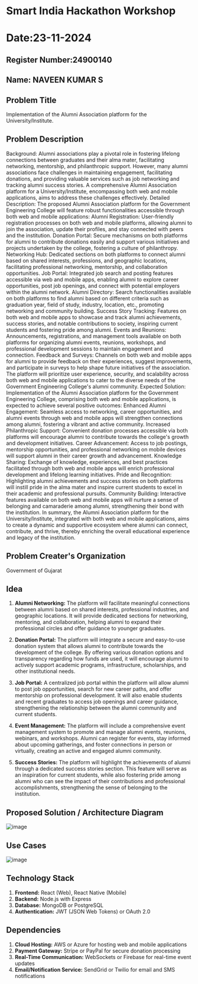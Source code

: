 # Smart India Hackathon Workshop
# Date:23-11-2024
## Register Number:24900140
## Name: NAVEEN KUMAR S
## Problem Title
Implementation of the Alumni Association platform for the University/Institute.
## Problem Description
Background: Alumni associations play a pivotal role in fostering lifelong connections between graduates and their alma mater, facilitating networking, mentorship, and philanthropic support. However, many alumni associations face challenges in maintaining engagement, facilitating donations, and providing valuable services such as job networking and tracking alumni success stories. A comprehensive Alumni Association platform for a University/Institute, encompassing both web and mobile applications, aims to address these challenges effectively. Detailed Description: The proposed Alumni Association platform for the Government Engineering College will feature robust functionalities accessible through both web and mobile applications: Alumni Registration: User-friendly registration processes on both web and mobile platforms, allowing alumni to join the association, update their profiles, and stay connected with peers and the institution. Donation Portal: Secure mechanisms on both platforms for alumni to contribute donations easily and support various initiatives and projects undertaken by the college, fostering a culture of philanthropy. Networking Hub: Dedicated sections on both platforms to connect alumni based on shared interests, professions, and geographic locations, facilitating professional networking, mentorship, and collaboration opportunities. Job Portal: Integrated job search and posting features accessible via web and mobile apps, enabling alumni to explore career opportunities, post job openings, and connect with potential employers within the alumni network. Alumni Directory: Search functionalities available on both platforms to find alumni based on different criteria such as graduation year, field of study, industry, location, etc., promoting networking and community building. Success Story Tracking: Features on both web and mobile apps to showcase and track alumni achievements, success stories, and notable contributions to society, inspiring current students and fostering pride among alumni. Events and Reunions: Announcements, registrations, and management tools available on both platforms for organizing alumni events, reunions, workshops, and professional development sessions to maintain engagement and connection. Feedback and Surveys: Channels on both web and mobile apps for alumni to provide feedback on their experiences, suggest improvements, and participate in surveys to help shape future initiatives of the association. The platform will prioritize user experience, security, and scalability across both web and mobile applications to cater to the diverse needs of the Government Engineering College's alumni community. Expected Solution: Implementation of the Alumni Association platform for the Government Engineering College, comprising both web and mobile applications, is expected to achieve several positive outcomes: Enhanced Alumni Engagement: Seamless access to networking, career opportunities, and alumni events through web and mobile apps will strengthen connections among alumni, fostering a vibrant and active community. Increased Philanthropic Support: Convenient donation processes accessible via both platforms will encourage alumni to contribute towards the college's growth and development initiatives. Career Advancement: Access to job postings, mentorship opportunities, and professional networking on mobile devices will support alumni in their career growth and advancement. Knowledge Sharing: Exchange of knowledge, experiences, and best practices facilitated through both web and mobile apps will enrich professional development and lifelong learning initiatives. Pride and Recognition: Highlighting alumni achievements and success stories on both platforms will instill pride in the alma mater and inspire current students to excel in their academic and professional pursuits. Community Building: Interactive features available on both web and mobile apps will nurture a sense of belonging and camaraderie among alumni, strengthening their bond with the institution. In summary, the Alumni Association platform for the University/Institute, integrated with both web and mobile applications, aims to create a dynamic and supportive ecosystem where alumni can connect, contribute, and thrive, thereby enriching the overall educational experience and legacy of the institution.
## Problem Creater's Organization
Government of Gujarat

## Idea
1. **Alumni Networking:** The platform will facilitate meaningful connections between alumni based on shared interests, professional industries, and geographic locations. It will provide dedicated sections for networking, mentoring, and collaboration, helping alumni to expand their professional circles and offer guidance to younger graduates.

2. **Donation Portal:** The platform will integrate a secure and easy-to-use donation system that allows alumni to contribute towards the development of the college. By offering various donation options and transparency regarding how funds are used, it will encourage alumni to actively support academic programs, infrastructure, scholarships, and other institutional needs.

3. **Job Portal:** A centralized job portal within the platform will allow alumni to post job opportunities, search for new career paths, and offer mentorship on professional development. It will also enable students and recent graduates to access job openings and career guidance, strengthening the relationship between the alumni community and current students.

4. **Event Management:** The platform will include a comprehensive event management system to promote and manage alumni events, reunions, webinars, and workshops. Alumni can register for events, stay informed about upcoming gatherings, and foster connections in person or virtually, creating an active and engaged alumni community.

5. **Success Stories:** The platform will highlight the achievements of alumni through a dedicated success stories section. This feature will serve as an inspiration for current students, while also fostering pride among alumni who can see the impact of their contributions and professional accomplishments, strengthening the sense of belonging to the institution.

## Proposed Solution / Architecture Diagram

![image](https://github.com/user-attachments/assets/b7c4e336-3111-4762-8d2b-97a1a7266447)



## Use Cases

![image](https://github.com/user-attachments/assets/1064d4bd-8896-476f-9684-d452b2500ee0)



## Technology Stack
1. **Frontend:** React (Web), React Native (Mobile)
2. **Backend:** Node.js with Express
3. **Database:** MongoDB or PostgreSQL
4. **Authentication:** JWT (JSON Web Tokens) or OAuth 2.0



## Dependencies
1. **Cloud Hosting:** AWS or Azure for hosting web and mobile applications
2. **Payment Gateway:** Stripe or PayPal for secure donation processing
3. **Real-Time Communication:** WebSockets or Firebase for real-time event updates
4. **Email/Notification Service:** SendGrid or Twilio for email and SMS notifications

